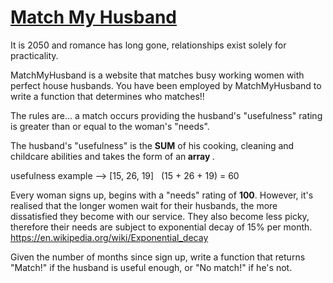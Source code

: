 # [Match My Husband](https://www.codewars.com/kata/match-my-husband "https://www.codewars.com/kata/5750699bcac40b3ed80001ca")

It is 2050 and romance has long gone, relationships exist solely for practicality.

MatchMyHusband is a website that matches busy working women with perfect house husbands. You have been employed by MatchMyHusband to write a function that determines who matches!!

The rules are... a match occurs providing the husband's "usefulness" rating is greater than or equal to the woman's "needs".

The husband's "usefulness" is the <strong>SUM</strong> of his cooking, cleaning and childcare abilities and takes the form of an<strong> array </strong>.

usefulness example --> [15, 26, 19] &nbsp;  (15 + 26 + 19) = 60

Every woman signs up, begins with a "needs" rating of <strong>100</strong>. However, it's realised that the longer women wait for their husbands, the more dissatisfied they become with our service. They also become less picky, therefore their needs are subject to exponential decay of 15% per month. https://en.wikipedia.org/wiki/Exponential_decay

Given the number of months since sign up, write a function that returns "Match!" if the husband is useful enough, or "No match!" if he's not.
